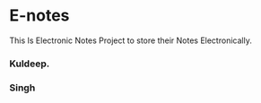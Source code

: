 # E-notes
This Is Electronic Notes Project to store their Notes Electronically.

### Kuldeep.
### Singh
